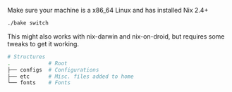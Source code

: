 Make sure your machine is a x86_64 Linux and has installed Nix 2.4+
```sh
./bake switch
```
This might also works with nix-darwin and nix-on-droid, but requires some tweaks to get it working.

```sh
# Structures
.            # Root
├── configs  # Configurations
├── etc      # Misc. files added to home
└── fonts    # Fonts
```

